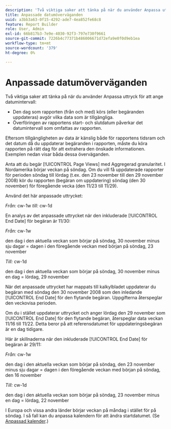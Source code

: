 ```yaml
---
description: 'Två viktiga saker att tänka på när du använder Anpassa uttryck för att ange datumintervall '
title: Anpassade datumöverväganden
uuid: a3bb3a63-0f15-4292-ade7-4ea852fe68c8
feature: Report Builder
role: User, Admin
exl-id: 66b817b3-7e9e-4030-92f3-797e730f9661
source-git-commit: 7226b4c77371b486006671d72efa9e0f0d9eb1ea
workflow-type: tm+mt
source-wordcount: '379'
ht-degree: 0%

---
```


# Anpassade datumöverväganden

Två viktiga saker att tänka på när du använder Anpassa uttryck för att ange datumintervall:

* Den dag som rapporten (från och med) körs (eller begäranden uppdateras) avgör vilka data som är tillgängliga.
* Överföringen av rapportens start- och slutdatum påverkar det datumintervall som omfattas av rapporten.

Eftersom tillgängligheten av data är känslig både för rapportens tidsram och det datum då du uppdaterar begäranden i rapporten, måste du köra rapporten på rätt dag för att extrahera den önskade informationen. Exemplen nedan visar båda dessa överväganden.

Anta att du begär [!UICONTROL Page Views] med Aggregerad granularitet. I Nordamerika börjar veckan på söndag. Om du vill få uppdaterade rapporter för perioden söndag till lördag (t.ex. den 23 november till den 29 november 2008) kör du rapporten (begäran om uppdatering) söndag (den 30 november) för föregående vecka (den 11/23 till 11/29).

Använd det här anpassade uttrycket:

*Från:* cw-1w  *till:* cw-1d

En analys av det anpassade uttrycket när den inkluderade [!UICONTROL End Date] för begäran är 11/30:

*Från:* cw-1w

den dag i den aktuella veckan som börjar på söndag, 30 november minus sju dagar = dagen i den föregående veckan med början på söndag, 23 november

*Till:* cw-1d

den dag i den aktuella veckan som börjar på söndag, 30 november minus en dag = lördag, 29 november

När det anpassade uttrycket har mappats till kalkylbladet uppdaterar du begäran med söndag den 30 november 2008 som den inledande [!UICONTROL End Date] för den flytande begäran. Uppgifterna återspeglar den veckovisa perioden.

Om du i stället uppdaterar uttrycket och anger lördag den 29 november som [!UICONTROL End Date] för den flytande begäran, återspeglar data veckan 11/16 till 11/22. Detta beror på att referensdatumet för uppdateringsbegäran är en dag tidigare.

Här är skillnaderna när den inkluderade [!UICONTROL End Date] för begäran är 29/11:

*Från:* cw-1w

den dag i den aktuella veckan som börjar på söndag, den 23 november minus sju dagar = dagen i den föregående veckan med början på söndag, den 16 november

*Till:* cw-1d

den dag i den aktuella veckan som börjar på söndag, 23 november minus en dag = lördag, 22 november

I Europa och vissa andra länder börjar veckan på måndag i stället för på söndag. I så fall kan du anpassa kalendern för att ändra startdatumet. (Se [Anpassad kalender](/help/analyze/report-builder/data-requests/configuring-report-dates/custom-calendar.md).)
